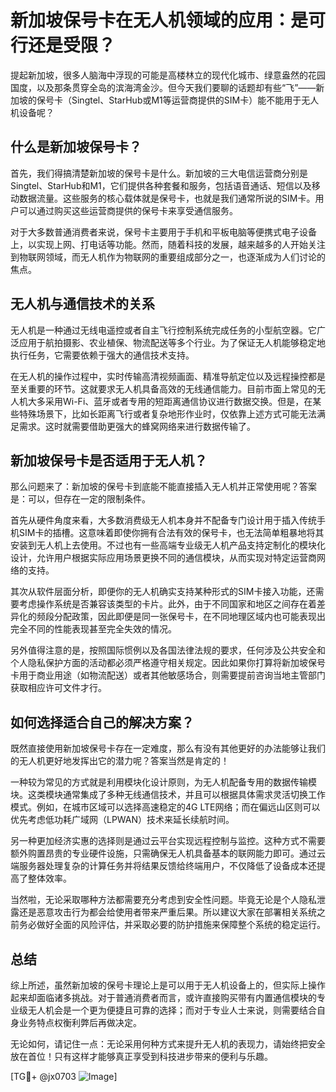 # 新加坡保号卡在无人机领域的应用：是可行还是受限？

提起新加坡，很多人脑海中浮现的可能是高楼林立的现代化城市、绿意盎然的花园国度，以及那条贯穿全岛的滨海湾金沙。但今天我们要聊的话题却有些“飞”——新加坡的保号卡（Singtel、StarHub或M1等运营商提供的SIM卡）能不能用于无人机设备呢？

## 什么是新加坡保号卡？

首先，我们得搞清楚新加坡的保号卡是什么。新加坡的三大电信运营商分别是Singtel、StarHub和M1，它们提供各种套餐和服务，包括语音通话、短信以及移动数据流量。这些服务的核心载体就是保号卡，也就是我们通常所说的SIM卡。用户可以通过购买这些运营商提供的保号卡来享受通信服务。

对于大多数普通消费者来说，保号卡主要用于手机和平板电脑等便携式电子设备上，以实现上网、打电话等功能。然而，随着科技的发展，越来越多的人开始关注到物联网领域，而无人机作为物联网的重要组成部分之一，也逐渐成为人们讨论的焦点。

## 无人机与通信技术的关系

无人机是一种通过无线电遥控或者自主飞行控制系统完成任务的小型航空器。它广泛应用于航拍摄影、农业植保、物流配送等多个行业。为了保证无人机能够稳定地执行任务，它需要依赖于强大的通信技术支持。

在无人机的操作过程中，实时传输高清视频画面、精准导航定位以及远程操控都是至关重要的环节。这就要求无人机具备高效的无线通信能力。目前市面上常见的无人机大多采用Wi-Fi、蓝牙或者专用的短距离通信协议进行数据交换。但是，在某些特殊场景下，比如长距离飞行或者复杂地形作业时，仅依靠上述方式可能无法满足需求。这时就需要借助更强大的蜂窝网络来进行数据传输了。

## 新加坡保号卡是否适用于无人机？

那么问题来了：新加坡的保号卡到底能不能直接插入无人机并正常使用呢？答案是：可以，但存在一定的限制条件。

首先从硬件角度来看，大多数消费级无人机本身并不配备专门设计用于插入传统手机SIM卡的插槽。这意味着即使你拥有合法有效的保号卡，也无法简单粗暴地将其安装到无人机上去使用。不过也有一些高端专业级无人机产品支持定制化的模块化设计，允许用户根据实际应用场景更换不同的通信模块，从而实现对特定运营商网络的支持。

其次从软件层面分析，即便你的无人机确实支持某种形式的SIM卡接入功能，还需要考虑操作系统是否兼容该类型的卡片。此外，由于不同国家和地区之间存在着差异化的频段分配政策，因此即便是同一张保号卡，在不同地理区域内也可能表现出完全不同的性能表现甚至完全失效的情况。

另外值得注意的是，按照国际惯例以及各国法律法规的要求，任何涉及公共安全和个人隐私保护方面的活动都必须严格遵守相关规定。因此如果你打算将新加坡保号卡用于商业用途（如物流配送）或者其他敏感场合，则需要提前咨询当地主管部门获取相应许可文件才行。

## 如何选择适合自己的解决方案？

既然直接使用新加坡保号卡存在一定难度，那么有没有其他更好的办法能够让我们的无人机更好地发挥出它的潜力呢？答案当然是肯定的！

一种较为常见的方式就是利用模块化设计原则，为无人机配备专用的数据传输模块。这类模块通常集成了多种无线通信技术，并且可以根据具体需求灵活切换工作模式。例如，在城市区域可以选择高速稳定的4G LTE网络；而在偏远山区则可以优先考虑低功耗广域网（LPWAN）技术来延长续航时间。

另一种更加经济实惠的选择则是通过云平台实现远程控制与监控。这种方式不需要额外购置昂贵的专业硬件设施，只需确保无人机具备基本的联网能力即可。通过云端服务器处理复杂的计算任务并将结果反馈给终端用户，不仅降低了设备成本还提高了整体效率。

当然啦，无论采取哪种方法都需要充分考虑到安全性问题。毕竟无论是个人隐私泄露还是恶意攻击行为都会给使用者带来严重后果。所以建议大家在部署相关系统之前务必做好全面的风险评估，并采取必要的防护措施来保障整个系统的稳定运行。

## 总结

综上所述，虽然新加坡的保号卡理论上是可以用于无人机设备上的，但实际上操作起来却面临诸多挑战。对于普通消费者而言，或许直接购买带有内置通信模块的专业级无人机会是一个更为便捷且可靠的选择；而对于专业人士来说，则需要结合自身业务特点权衡利弊后再做决定。

无论如何，请记住一点：无论采用何种方式来提升无人机的表现力，请始终把安全放在首位！只有这样才能够真正享受到科技进步带来的便利与乐趣。

[TG💪+ @jx0703 ![Image](https://github.com/user-attachments/assets/dbca1d08-cadb-493c-b0ec-ad6f7a83f270)]